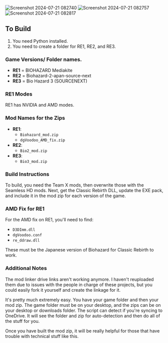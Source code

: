 
![Screenshot 2024-07-21 082740](https://github.com/user-attachments/assets/a073d4b4-d197-4389-9cf2-dc9ef71a5fb1)
![Screenshot 2024-07-21 082757](https://github.com/user-attachments/assets/23d0717b-8bf2-4a5c-ac4f-11b7899243ab)
![Screenshot 2024-07-21 082817](https://github.com/user-attachments/assets/4fbe111b-d8f7-45b9-b031-83b4eb06e482)



## To Build

1. You need Python installed.
2. You need to create a folder for RE1, RE2, and RE3.

### Game Versions/ Folder names.

- **RE1** = BIOHAZARD Mediakite
- **RE2** = Biohazard-2-apan-source-next
- **RE3** = Bio Hazard 3 (SOURCENEXT)

### RE1 Modes

RE1 has NVIDIA and AMD modes.

### Mod Names for the Zips

- **RE1**:
  - `Biohazard_mod.zip`
  - `dgVoodoo_AMD_fix.zip`
- **RE2**:
  - `Bio2_mod.zip`
- **RE3**:
  - `Bio3_mod.zip`

### Build Instructions

To build, you need the Team X mods, then overwrite those with the Seamless HD mods. Next, get the Classic Rebirth DLL, update the EXE pack, and include it in the mod zip for each version of the game.

### AMD Fix for RE1

For the AMD fix on RE1, you'll need to find:

- `D3DImm.dll`
- `dgVoodoo.conf`
- `re_ddraw.dll`

These must be the Japanese version of Biohazard for Classic Rebirth to work.

### Additional Notes

The mod linker drive links aren't working anymore. I haven't reuploaded them due to issues with the people in charge of these projects, but you could easily fork it yourself and create the linkage for it.

It's pretty much extremely easy. You have your game folder and then your mod zip. The game folder must be on your desktop, and the zips can be on your desktop or downloads folder. The script can detect if you're syncing to OneDrive. It will see the folder and zip for auto-detection and then do all of the stuff for you.

Once you have built the mod zip, it will be really helpful for those that have trouble with technical stuff like this.
